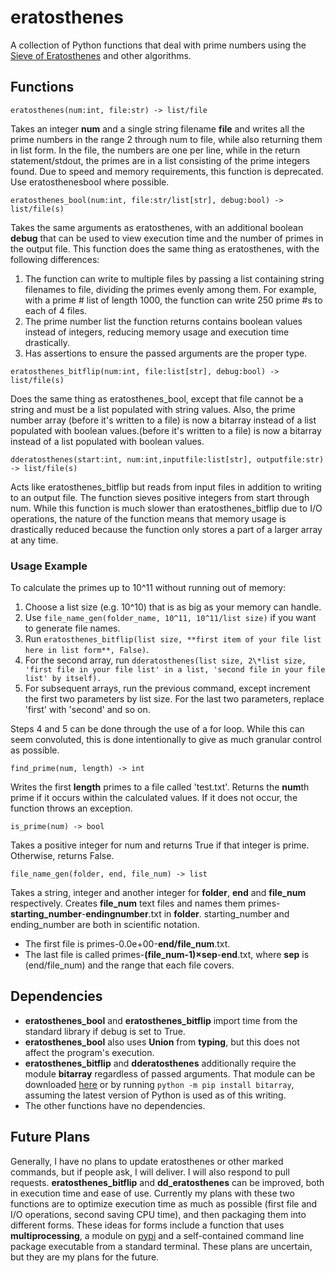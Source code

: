 # eratosthenes
A collection of Python functions that deal with prime numbers using the [Sieve of Eratosthenes](https://en.wikipedia.org/wiki/Sieve_of_Eratosthenes) and other algorithms.
## Functions
```
eratosthenes(num:int, file:str) -> list/file
```
Takes an integer **num** and a single string filename **file** and writes all the prime numbers in the range 2 through num to file, while also returning them in list form.
In the file, the numbers are one per line, while in the return statement/stdout, the primes are in a list consisting of the prime integers found.
Due to speed and memory requirements, this function is deprecated. Use eratosthenesbool where possible.

```
eratosthenes_bool(num:int, file:str/list[str], debug:bool) -> list/file(s)
```
Takes the same arguments as eratosthenes, with an additional boolean **debug** that can be used to view execution time and the number of primes in the output file.
This function does the same thing as eratosthenes, with the following differences:
1. The function can write to multiple files by passing a list containing string filenames to file, dividing the primes evenly among them. For example, with a prime # list of length 1000, the function can write 250 prime #s to each of 4 files.
2. The prime number list the function returns contains boolean values instead of integers, reducing memory usage and execution time drastically.
3. Has assertions to ensure the passed arguments are the proper type.

```
eratosthenes_bitflip(num:int, file:list[str], debug:bool) -> list/file(s)
```
Does the same thing as eratosthenes_bool, except that file cannot be a string and must be a list populated with string values. Also, the prime number array (before it's written to a file) is now a bitarray instead of a list populated with boolean values.(before it's written to a file) is now a bitarray instead of a list populated with boolean values.

```
dderatosthenes(start:int, num:int,inputfile:list[str], outputfile:str) -> list/file(s)
```
Acts like eratosthenes_bitflip but reads from input files in addition to writing to an output file. The function sieves positive integers from start through num.
While this function is much slower than eratosthenes_bitflip due to I/O operations, the nature of the function means that memory usage is drastically reduced because the function only stores a part of a larger array at any time.

### Usage Example 
To calculate the primes up to 10^11 without running out of memory:
1. Choose a list size (e.g. 10^10) that is as big as your memory can handle.
2. Use `file_name_gen(folder_name, 10^11, 10^11/list size)` if you want to generate file names.
3. Run `eratosthenes_bitflip(list size, **first item of your file list here in list form**, False)`.
4. For the second array, run `dderatosthenes(list size, 2\*list size, 'first file in your file list' in a list, 'second file in your file list' by itself).`
5. For subsequent arrays, run the previous command, except increment the first two parameters by list size. For the last two parameters, replace 'first' with 'second' and so on.

Steps 4 and 5 can be done through the use of a for loop.
While this can seem convoluted, this is done intentionally to give as much granular control as possible.
```
find_prime(num, length) -> int
```
Writes the first **length** primes to a file called 'test.txt'. Returns the **num**th prime if it occurs within the calculated values. If it does not occur, the function throws an exception.

```
is_prime(num) -> bool
```
Takes a positive integer for num and returns True if that integer is prime. Otherwise, returns False.

```
file_name_gen(folder, end, file_num) -> list
```
Takes a string, integer and another integer for **folder**, **end** and **file_num** respectively. 
Creates **file_num** text files and names them primes-**starting_number**-**endingnumber**.txt in **folder**. 
starting_number and ending_number are both in scientific notation.
- The first file is primes-0.0e+00-**end/file_num**.txt. 
- The last file is called primes-**(file_num-1)×sep**-**end**.txt, where **sep** is (end/file_num) and the range that each file covers.

## Dependencies
- **eratosthenes_bool** and **eratosthenes_bitflip** import time from the standard library if debug is set to True.
- **eratosthenes_bool** also uses **Union** from **typing**, but this does not affect the program's execution.
- **eratosthenes_bitflip** and **dderatosthenes** additionally require the module **bitarray** regardless of passed arguments. That module can be downloaded [here](https://pypi.org/project/bitarray/) or by running `python -m pip install bitarray`, assuming the latest version of Python is used as of this writing.
- The other functions have no dependencies.

## Future Plans
Generally, I have no plans to update eratosthenes or other marked commands, but if people ask, I will deliver. I will also respond to pull requests.
**eratosthenes_bitflip** and **dd_eratosthenes** can be improved, both in execution time and ease of use. 
Currently my plans with these two functions are to optimize execution time as much as possible (first file and I/O operations, second saving CPU time), and then packaging them into different forms. 
These ideas for forms include a function that uses **multiprocessing**, a module on [pypi](https://pypi.org/) and a self-contained command line package executable from a standard terminal.
These plans are uncertain, but they are my plans for the future.
